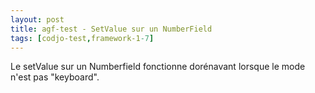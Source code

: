 ```yaml
---
layout: post
title: agf-test - SetValue sur un NumberField
tags: [codjo-test,framework-1-7]
---
```

Le setValue sur un Numberfield fonctionne dorénavant lorsque le mode n'est pas "keyboard".